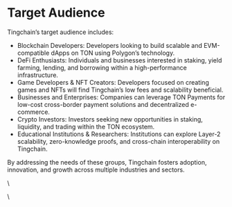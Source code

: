 # Target Audience

Tingchain’s target audience includes:

* Blockchain Developers: Developers looking to build scalable and EVM-compatible dApps on TON using Polygon’s technology.
* DeFi Enthusiasts: Individuals and businesses interested in staking, yield farming, lending, and borrowing within a high-performance infrastructure.
* Game Developers & NFT Creators: Developers focused on creating games and NFTs will find Tingchain’s low fees and scalability beneficial.
* Businesses and Enterprises: Companies can leverage TON Payments for low-cost cross-border payment solutions and decentralized e-commerce.
* Crypto Investors: Investors seeking new opportunities in staking, liquidity, and trading within the TON ecosystem.
* Educational Institutions & Researchers: Institutions can explore Layer-2 scalability, zero-knowledge proofs, and cross-chain interoperability on Tingchain.

By addressing the needs of these groups, Tingchain fosters adoption, innovation, and growth across multiple industries and sectors.

\


\

